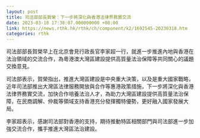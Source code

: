 ```yaml
---
layout: post
title: 司法部部長賀榮：下一步將深化與香港法律界務實交流
date: 2023-03-18 17:38:07.000000000 +08:00
link: https://news.rthk.hk/rthk/ch/component/k2/1692545-20230318.htm
categories: rthk
---
```


司法部部長賀榮早上在北京會見行政長官李家超一行，就進一步推進內地與香港在法治領域的交流合作，為粵港澳大灣區建設提供高質量法治保障等共同關心的議題交換意見。

司法部表示，賀榮指出，推進大灣區建設是中央重大決策，以及是重大國家戰略，近年司法部推出大灣區法律服務開放與合作等惠港政策措施，下一步將深化與香港法律界務實交流，加快合作培養法治人才，為助力大灣區建設提供高質量法治保障，在民商調解、仲裁等領域支持香港充分發揮獨特優勢，更好融入國家發展大局。

李家超表示，感謝司法部對香港的支持，期待推動特區相關部門與司法部進一步加強交流合作，攜手推進大灣區法治建設。
